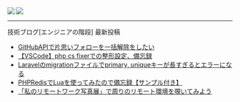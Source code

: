 <a href="https://github.com/anuraghazra/github-readme-stats">
  <img align="left" src="https://github-readme-stats.vercel.app/api?username=k-takeuchi220&count_private=true&show_icons=true&theme=prussian" />
</a>
<a href="https://github.com/anuraghazra/github-readme-stats">
  <img align="" src="https://github-readme-stats.vercel.app/api/top-langs/?username=k-takeuchi220&theme=prussian" />
</a>
  
---

技術ブログ[エンジニアの階段] 最新投稿
<!-- BLOG-POST-LIST:START -->
- [GitHubAPIで片思いフォローを一括解除をしたい](https://took.jp/githubapi-unrequited/)
- [【VSCode】php cs fixerでの整形設定、備忘録](https://took.jp/vscode-php-cs-fixer/)
- [Laravelのmigrationファイルでprimary, uniqueキーが長すぎるとエラーになる](https://took.jp/laravel-primary-unique-too-long/)
- [PHPRedisでLuaを使ってみたので備忘録【サンプル付き】](https://took.jp/redis-lua-php/)
- [「私のリモートワーク写真展」で周りのリモート環境を覗いてみよう](https://took.jp/remote-work/)
<!-- BLOG-POST-LIST:END -->
